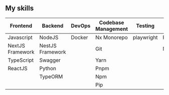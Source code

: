 ## My skills

| Frontend            | Backend           | DevOps        | Codebase Management | Testing    | DateBase  |
| ------------------- | ----------------- | ------------- | ------------------- | ---------- |---------  |
| Javascript          | NodeJS            | Docker        | Nx Monorepo         | playwright | PostgreSQL|
| NextJS Framework    | NestJS Framework  |               | Git                 |            | MS SQL    |
| TypeScript          | Swagger           |               | Yarn                |            |           |
| ReactJS             | Python            |               | Pnpm                |            |           |
|                     | TypeORM           |               | Npm                 |            |           |
|                     |                   |               | Pip                 |            |           |

